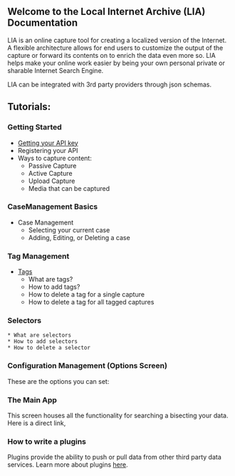 ## Welcome to the Local Internet Archive (LIA) Documentation

LIA is an online capture tool for creating a localized version of the Internet. A flexible architecture allows for end users to customize the output of the capture or forward its contents on to enrich the data even more so.
LIA helps make your online work easier by being your own personal private or sharable Internet Search Engine.

LIA can be integrated with 3rd party providers through json schemas.

## Tutorials:

### Getting Started
* [Getting your API key](get_licensed/)
* Registering your API
* Ways to capture content:
  * Passive Capture
  * Active Capture
  * Upload Capture
  * Media that can be captured

### CaseManagement Basics 
 
* Case Management
  * Selecting your current case
  * Adding, Editing, or Deleting a case


### Tag Management
  * [Tags](tag_management/)
    * What are tags?
    * How to add tags?
    * How to delete a tag for a single capture
    * How to delete a tag for all tagged captures
 

### Selectors
    * What are selectors
    * How to add selectors
    * How to delete a selector

### Configuration Management (Options Screen)
These are the options you can set:

### The Main App
This screen houses all the functionality for searching a bisecting your data. Here is a direct link, 


### How to write a plugins
Plugins provide the ability to push or pull data from other third party data services. Learn more about 
plugins [here](plugin_customization/).





